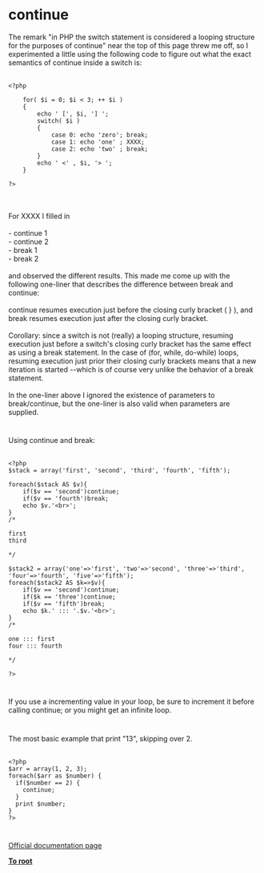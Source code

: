# continue



The remark "in PHP the switch statement is considered a looping structure for the purposes of continue" near the top of this page threw me off, so I experimented a little using the following code to figure out what the exact semantics of continue inside a switch is:<br><br>

```
<?php

    for( $i = 0; $i < 3; ++ $i )
    {
        echo ' [', $i, '] ';
        switch( $i )
        {
            case 0: echo 'zero'; break;
            case 1: echo 'one' ; XXXX;
            case 2: echo 'two' ; break;
        }
        echo ' <' , $i, '> ';
    }

?>
```
<br><br>For XXXX I filled in<br><br>- continue 1<br>- continue 2<br>- break 1<br>- break 2<br><br>and observed the different results.  This made me come up with the following one-liner that describes the difference between break and continue:<br><br>continue resumes execution just before the closing curly bracket ( } ), and break resumes execution just after the closing curly bracket.<br><br>Corollary: since a switch is not (really) a looping structure, resuming execution just before a switch&apos;s closing curly bracket has the same effect as using a break statement.  In the case of (for, while, do-while) loops, resuming execution just prior their closing curly brackets means that a new iteration is started --which is of course very unlike the behavior of a break statement.<br><br>In the one-liner above I ignored the existence of parameters to break/continue, but the one-liner is also valid when parameters are supplied.  

#

Using continue and break:<br><br>

```
<?php
$stack = array('first', 'second', 'third', 'fourth', 'fifth');

foreach($stack AS $v){
    if($v == 'second')continue;
    if($v == 'fourth')break;
    echo $v.'<br>';
}
/*

first
third

*/

$stack2 = array('one'=>'first', 'two'=>'second', 'three'=>'third', 'four'=>'fourth', 'five'=>'fifth');
foreach($stack2 AS $k=>$v){
    if($v == 'second')continue;
    if($k == 'three')continue;
    if($v == 'fifth')break;
    echo $k.' ::: '.$v.'<br>';
}
/*

one ::: first
four ::: fourth

*/

?>
```
  

#

If you use a incrementing value in your loop, be sure to increment it before calling continue; or you might get an infinite loop.  

#

The most basic example that print "13", skipping over 2.<br><br>

```
<?php
$arr = array(1, 2, 3);
foreach($arr as $number) {
  if($number == 2) {
    continue;
  }
  print $number;
}
?>
```
  

#

[Official documentation page](https://www.php.net/manual/en/control-structures.continue.php)

**[To root](/README.md)**